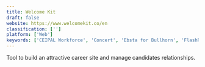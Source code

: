 ```yaml
---
title: Welcome Kit
draft: false 
website: https://www.welcomekit.co/en
classification: ['']
platform: ['Web']
keywords: ['CEIPAL Workforce', 'Concert', 'Ebsta for Bullhorn', 'FlashRecruit', 'GradLeaders', 'HRiQ Cloud', 'Hivy', 'Kalo', 'Kickresume', 'ProSky', 'Propel Talent Portal', 'RChilli', 'Restless Bandit', 'The Muse', 'The Packaging School', 'UrbanBound', 'iTalent', 'jacando', 'rexx systems']
---
```

Tool to build an attractive career site and manage candidates relationships.